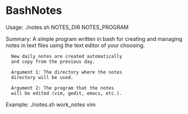 # BashNotes
   Usage:
      ./notes.sh NOTES_DIR NOTES_PROGRAM

   Summary:
      A simple program written in bash for
      creating and managing notes in text files
      using the text editor of your choosing.

      New daily notes are created automatically
      and copy from the previous day.

      Argument 1: The directory where the notes
      directory will be used.

      Argument 2: The program that the notes
      will be edited (vim, gedit, emacs, etc.).

   Example:
      ./notes.sh work_notes vim


